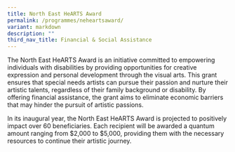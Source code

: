 ```yaml
---
title: North East HeARTS Award
permalink: /programmes/neheartsaward/
variant: markdown
description: ""
third_nav_title: Financial & Social Assistance
---
```

The North East HeARTS Award is an initiative committed to empowering individuals with disabilities by providing opportunities for creative expression and personal development through the visual arts. This grant ensures that special needs artists can pursue their passion and nurture their artistic talents, regardless of their family background or disability. By offering financial assistance, the grant aims to eliminate economic barriers that may hinder the pursuit of artistic passions.

In its inaugural year, the North East HeARTS Award is projected to positively impact over 60 beneficiaries. Each recipient will be awarded a quantum amount ranging from $2,000 to $5,000, providing them with the necessary resources to continue their artistic journey.